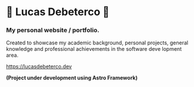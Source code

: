 # 🚀 Lucas Debeterco 🚀


### My personal website / portfolio.

Created to showcase my academic background, personal projects,
general knowledge and professional achievements in the software
deve lopment area.

https://lucasdebeterco.dev

**(Project under development using Astro Framework)**